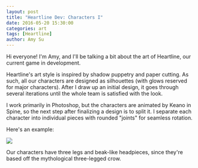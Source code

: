 ```yaml
---
layout: post
title: "Heartline Dev: Characters I"
date: 2016-05-20 15:30:00
categories: art
tags: [Heartline]
author: Amy Su
---
```

Hi everyone! I'm Amy, and I'll be talking a bit about the art of Heartline, our current game in development.

Heartline's art style is inspired by shadow puppetry and paper cutting. As such, all our characters are designed as silhouettes (with glows reserved for major characters). After I draw up an initial design, it goes through several iterations until the whole team is satisfied with the look.

I work primarily in Photoshop, but the characters are animated by Keano in Spine, so the next step after finalizing a design is to split it. I separate each character into individual pieces with rounded "joints" for seamless rotation.

Here's an example:

![](http://lunarrabbit.com/img/posts/splitting.png)

Our characters have three legs and beak-like headpieces, since they're based off the mythological three-legged crow.